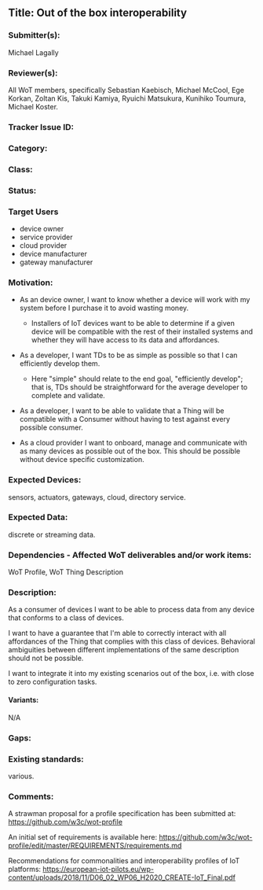## Title: Out of the box interoperability

### Submitter(s): 

Michael Lagally

### Reviewer(s):

All WoT members, specifically Sebastian Kaebisch, Michael McCool, Ege Korkan, Zoltan Kis, Takuki Kamiya, Ryuichi Matsukura, Kunihiko Toumura, Michael Koster.

### Tracker Issue ID:

<please leave blank>

### Category:

<please leave blank>

### Class: 

<please leave blank>

### Status: 

<please leave blank>

### Target Users

- device owner
- service provider
- cloud provider
- device manufacturer
- gateway manufacturer

### Motivation:

* As an device owner, I want to know whether a device will work with my system before I purchase it to avoid wasting money.
    - Installers of IoT devices want to be able to determine if a given device will be compatible with the rest of their installed systems and whether they will have access to its data and affordances.

* As a developer, I want TDs to be as simple as possible so that I can efficiently develop them.
   - Here "simple" should relate to the end goal, "efficiently develop"; that is, TDs should be straightforward for the average developer to complete and validate.

* As a developer, I want to be able to validate that a Thing will be compatible with a Consumer without having to test against every possible consumer.

* As a cloud provider I want to onboard, manage and communicate with as many devices as possible out of the box.
This should be possible without device specific customization.

### Expected Devices:

sensors, actuators, gateways, cloud, directory service.

### Expected Data:

discrete or streaming data.

### Dependencies - Affected WoT deliverables and/or work items:

WoT Profile, WoT Thing Description

### Description:

As a consumer of devices I want to be able to process data from any device that conforms to a class of devices.

I want to have a guarantee that I'm able to correctly interact with all affordances of the Thing that complies with this class of devices.
Behavioral ambiguities between different implementations of the same description should not be possible. 

I want to integrate it into my existing scenarios out of the box, i.e. with close to zero configuration tasks.

#### Variants:

N/A

### Gaps:

<Describe any gaps that are not addressed in the current WoT standards and building blocks>

### Existing standards:

various.

### Comments:

A strawman proposal for a profile specification has been submitted at: https://github.com/w3c/wot-profile

An initial set of requirements is available here:
https://github.com/w3c/wot-profile/edit/master/REQUIREMENTS/requirements.md


Recommendations for commonalities and interoperability profiles of IoT platforms: 
https://european-iot-pilots.eu/wp-content/uploads/2018/11/D06_02_WP06_H2020_CREATE-IoT_Final.pdf
